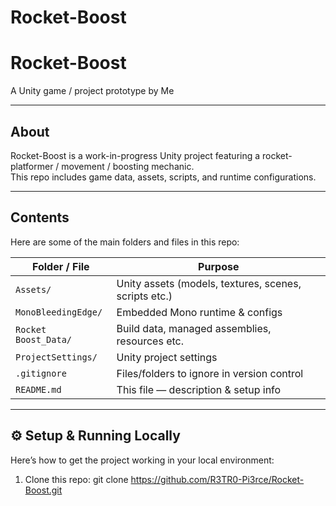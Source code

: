 # Rocket-Boost

# Rocket-Boost

A Unity game / project prototype by Me

---

## About

Rocket-Boost is a work-in-progress Unity project featuring a rocket-platformer / movement / boosting mechanic.  
This repo includes game data, assets, scripts, and runtime configurations.

---

## Contents

Here are some of the main folders and files in this repo:

| Folder / File | Purpose |
|---|---|
| `Assets/` | Unity assets (models, textures, scenes, scripts etc.) |
| `MonoBleedingEdge/` | Embedded Mono runtime & configs |
| `Rocket Boost_Data/` | Build data, managed assemblies, resources etc. |
| `ProjectSettings/` | Unity project settings |
| `.gitignore` | Files/folders to ignore in version control |
| `README.md` | This file — description & setup info |

---

## ⚙️ Setup & Running Locally

Here’s how to get the project working in your local environment:  
1. Clone this repo:
   git clone https://github.com/R3TR0-Pi3rce/Rocket-Boost.git
